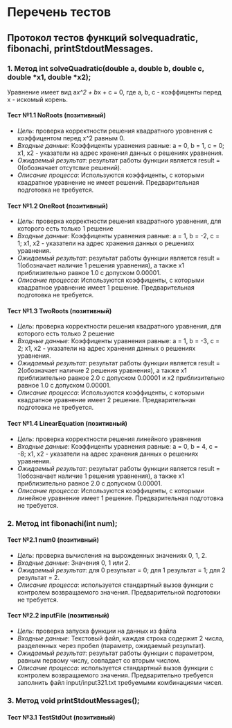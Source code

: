 # Перечень тестов

## Протокол тестов функций solvequadratic, fibonachi, printStdoutMessages.

### 1. Метод int solveQuadratic(double a, double b, double c, double *x1, double *x2);

Уравнение имеет вид a*x^2 + b*x + c = 0, где a, b, c - коэффиценты перед x - искомый корень.

#### Тест №1.1 NoRoots (позитивный)
* _Цель_: проверка корректности решения квадратного уровнения с коэффицентом перед x^2 равным 0.
* _Входные данные_: Коэффиценты уравнения равные: a = 0, b = 1, c = 0; x1, x2 - указатели на адрес хранения данных о решениях уравнения.
* _Ожидаемый результат_: результат работы функции является result = 0(обозначает отсутсвие решений).
* _Описание процесса_: Используются коэффиценты, с которыми квадратное уравнение не имеет решений. Предварительная подготовка не требуется.

#### Тест №1.2 OneRoot (позитивный)
* _Цель_: проверка корректности решения квадратного уравнения, для которого есть только 1 решение
* _Входные данные_: Коэффиценты уравнения равные: a = 1, b = -2, c = 1; x1, x2 - указатели на адрес хранения данных о решениях уравнения.
* _Ожидаемый результат_: результат работы функции является result = 1(обозначает наличие 1 решения уравнения), а также x1 приблизительно равное 1.0 с допуском 0.00001.
* _Описание процесса_: Используются коэффиценты, с которыми квадратное уравнение имеет 1 решение. Предварительная подготовка не требуется.

#### Тест №1.3 TwoRoots (позитивный)
* _Цель_: проверка корректности решения квадратного уравнения, для которого есть только 2 решение
* _Входные данные_: Коэффиценты уравнения равные: a = 1, b = -3, c = 2; x1, x2 - указатели на адрес хранения данных о решениях уравнения.
* _Ожидаемый результат_: результат работы функции является result = 2(обозначает наличие 2 решения уравнения), а также x1 приблизительно равное 2.0 с допуском 0.00001 и x2 приблизительно равное 1.0 с допуском 0.00001.
* _Описание процесса_: Используются коэффиценты, с которыми квадратное уравнение имеет 2 решение. Предварительная подготовка не требуется.

#### Тест №1.4 LinearEquation (позитивный)
* _Цель_: проверка корректности решения линейного уравнения 
* _Входные данные_: Коэффиценты уравнения равные: a = 0, b = 4, c = -8; x1, x2 - указатели на адрес хранения данных о решениях уравнения.
* _Ожидаемый результат_: результат работы функции является result = 1(обозначает наличие 1 решения уравнения), а также x1 приблизительно равное 2.0 с допуском 0.00001.
* _Описание процесса_: Используются коэффиценты, с которыми линейное уравнение имеет 1 решение. Предварительная подготовка не требуется.

### 2. Метод int fibonachi(int num);

#### Тест №2.1 num0 (позитивный)
* _Цель_: проверка вычисления на вырожденных значениях 0, 1, 2.
* _Входные данные_: Значения 0, 1 или 2.
* _Ожидаемый результат_: для 0 результат = 0; для 1 результат = 1; для 2 результат = 2.
* _Описание процесса_: используется стандартный вызов функции с контролем возвращаемого значения. Предварительной подготовки не требуется.

#### Тест №2.2 inputFile (позитивный)
* _Цель_: проверка запуска функции на данных из файла
* _Входные данные_: Текстовый файл, каждая строка содержит 2 числа, разделенных через пробел (параметр, ожидаемый результат).
* _Ожидаемый результат_: результат работы функции с параметром, равным первому числу, совпадает со вторым числом.
* _Описание процесса_: используется стандартный вызов функции с контролем возвращаемого значения. Предварительно требуется заполнить файл input/input321.txt требуемыми комбинациями чисел.

### 3. Метод void printStdoutMessages();
#### Тест №3.1 TestStdOut (позитивный)


